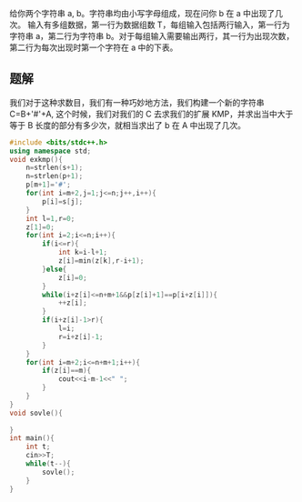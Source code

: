 给你两个字符串 a, b。字符串均由小写字母组成，现在问你 b 在 a 中出现了几次。
输入有多组数据，第一行为数据组数 T，每组输入包括两行输入，第一行为字符串 a，第二行为字符串 b。对于每组输入需要输出两行，其一行为出现次数，第二行为每次出现时第一个字符在 a 中的下表。

## 题解
我们对于这种求数目，我们有一种巧妙地方法，我们构建一个新的字符串 C=B+'#'+A, 这个时候，我们对我们的 C 去求我们的扩展 KMP，并求出当中大于等于 B 长度的部分有多少次，就相当求出了 b 在 A 中出现了几次。
```cpp
#include <bits/stdc++.h>
using namespace std;
void exkmp(){
	n=strlen(s+1);
	n=strlen(p+1);
	p[m+1]='#';
	for(int i=m+2,j=1;j<=n;j++,i++){
		p[i]=s[j];
	}
	int l=1,r=0;
	z[1]=0;
	for(int i=2;i<=n;i++){
		if(i<=r){
			int k=i-l+1;
			z[i]=min(z[k],r-i+1);
		}else{
			z[i]=0;
		}
		while(i+z[i]<=n+m+1&&p[z[i]+1]==p[i+z[i]]){
			++z[i];
		}
		if(i+z[i]-1>r){
			l=i;
			r=i+z[i]-1;
		}
	}
	for(int i=m+2;i<=n+m+1;i++){
		if(z[i]==m){
			cout<<i-m-1<<" "; 
		}
	}
}
void sovle(){
	
}
int main(){
	int t;
	cin>>T;
	while(t--){
		sovle();
	}
}
```